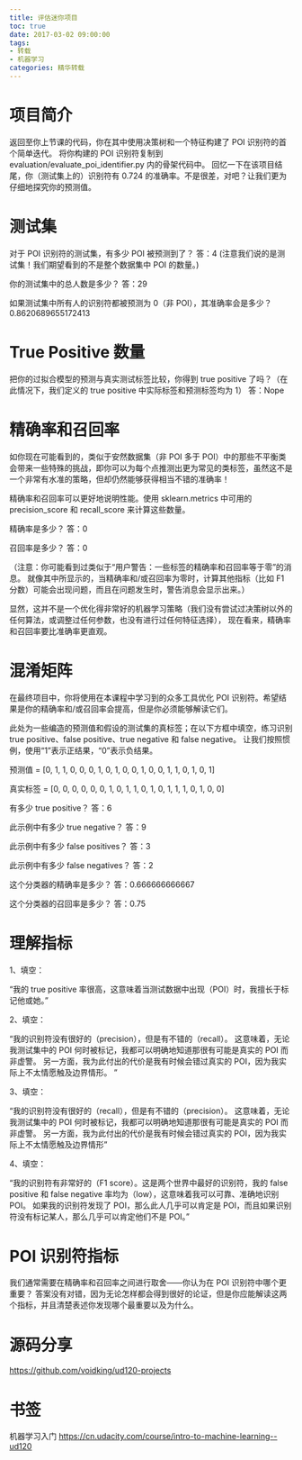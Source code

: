 ```yaml
---
title: 评估迷你项目
toc: true
date: 2017-03-02 09:00:00
tags:
- 转载
- 机器学习
categories: 精华转载
---
```

# 项目简介
返回至你上节课的代码，你在其中使用决策树和一个特征构建了 POI 识别符的首个简单迭代。 将你构建的 POI 识别符复制到 evaluation/evaluate_poi_identifier.py 内的骨架代码中。 回忆一下在该项目结尾，你（测试集上的）识别符有 0.724 的准确率。不是很差，对吧？让我们更为仔细地探究你的预测值。

<!--more-->

# 测试集
对于 POI 识别符的测试集，有多少 POI 被预测到了？
答：4
(注意我们说的是测试集！我们期望看到的不是整个数据集中 POI 的数量。)

你的测试集中的总人数是多少？
答：29

如果测试集中所有人的识别符都被预测为 0（非 POI），其准确率会是多少？
0.8620689655172413

# True Positive 数量
把你的过拟合模型的预测与真实测试标签比较，你得到 true positive 了吗？（在此情况下，我们定义的 true positive 中实际标签和预测标签均为 1）
答：Nope

# 精确率和召回率
如你现在可能看到的，类似于安然数据集（非 POI 多于 POI）中的那些不平衡类会带来一些特殊的挑战，即你可以为每个点推测出更为常见的类标签，虽然这不是一个非常有水准的策略，但却仍然能够获得相当不错的准确率！

精确率和召回率可以更好地说明性能。使用 sklearn.metrics 中可用的 precision_score 和 recall_score 来计算这些数量。

精确率是多少？
答：0

召回率是多少？ 
答：0

（注意：你可能看到过类似于“用户警告：一些标签的精确率和召回率等于零”的消息。 就像其中所显示的，当精确率和/或召回率为零时，计算其他指标（比如 F1 分数）可能会出现问题，而且在问题发生时，警告消息会显示出来。） 

显然，这并不是一个优化得非常好的机器学习策略（我们没有尝试过决策树以外的任何算法，或调整过任何参数，也没有进行过任何特征选择）， 现在看来，精确率和召回率要比准确率更直观。

# 混淆矩阵
在最终项目中，你将使用在本课程中学习到的众多工具优化 POI 识别符。希望结果是你的精确率和/或召回率会提高，但是你必须能够解读它们。

此处为一些编造的预测值和假设的测试集的真标签；在以下方框中填空，练习识别 true positive、false positive、true negative 和 false negative。 让我们按照惯例，使用“1”表示正结果，“0”表示负结果。

预测值 = [0, 1, 1, 0, 0, 0, 1, 0, 1, 0, 0, 1, 0, 0, 1, 1, 0, 1, 0, 1]

真实标签 = [0, 0, 0, 0, 0, 0, 1, 0, 1, 1, 0, 1, 0, 1, 1, 1, 0, 1, 0, 0]

有多少 true positive？
答：6

此示例中有多少 true negative？
答：9

此示例中有多少 false positives？
答：3

此示例中有多少 false negatives？
答：2

这个分类器的精确率是多少？
答：0.666666666667

这个分类器的召回率是多少？
答：0.75

# 理解指标
1、填空：

“我的 true positive 率很高，这意味着当测试数据中出现（POI）时，我擅长于标记他或她。”

2、填空：

“我的识别符没有很好的（precision），但是有不错的（recall）。 这意味着，无论我测试集中的 POI 何时被标记，我都可以明确地知道那很有可能是真实的 POI 而非虚警。 另一方面，我为此付出的代价是我有时候会错过真实的 POI，因为我实际上不太情愿触及边界情形。 ”

3、填空：

“我的识别符没有很好的（recall），但是有不错的（precision）。 这意味着，无论我测试集中的 POI 何时被标记，我都可以明确地知道那很有可能是真实的 POI 而非虚警。 另一方面，我为此付出的代价是我有时候会错过真实的 POI，因为我实际上不太情愿触及边界情形”

4、填空：

“我的识别符有非常好的（F1 score）。这是两个世界中最好的识别符，我的 false positive 和 false negative 率均为（low），这意味着我可以可靠、准确地识别 POI。 如果我的识别符发现了 POI，那么此人几乎可以肯定是 POI，而且如果识别符没有标记某人，那么几乎可以肯定他们不是 POI。”

# POI 识别符指标
我们通常需要在精确率和召回率之间进行取舍——你认为在 POI 识别符中哪个更重要？ 答案没有对错，因为无论怎样都会得到很好的论证，但是你应能解读这两个指标，并且清楚表述你发现哪个最重要以及为什么。


# 源码分享
https://github.com/voidking/ud120-projects

# 书签
机器学习入门
https://cn.udacity.com/course/intro-to-machine-learning--ud120

